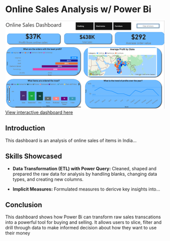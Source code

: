 # Online Sales Analysis w/ Power Bi

![Dashboard](/Images/sales.PNG)
[View interactive dashboard here](https://gustavus365-my.sharepoint.com/:u:/g/personal/rboahene_gustavus_edu/EfqmnT0I1UNIoXCIc-RplP0BNsuFHUAn7ElL1kb6841hCA?e=ANSVss)

## Introduction

This dashboard is an analysis of online sales of items in India...

## Skills Showcased

- **Data Transformation (ETL) with Power Query:** Cleaned, shaped and prepared the raw data for analysis by handling blanks, changing data types, and creating new columns.

- **Implicit Measures:** Formulated measures to dericve key insights into...

## Conclusion

This dashboard shows how Power Bi can transform raw sales transcations into a powerful tool for buying and selling. It allows users to slice, filter and drill through data to make informed decision about how they want to use their money
